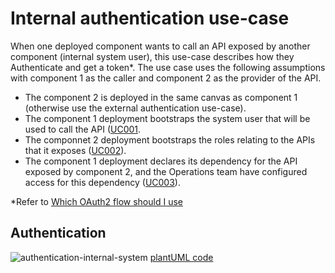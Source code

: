 # Internal authentication use-case

When one deployed component wants to call an API exposed by another component (internal system user), this use-case describes how they Authenticate and get a token*. The use case uses the following assumptions with component 1 as the caller and component 2 as the provider of the API.
* The component 2 is deployed in the same canvas as component 1 (otherwise use the external authentication use-case).
* The component 1 deployment bootstraps the system user that will be used to call the API ([UC001](UC001-Bootstrap-role-for-component.md).
* The componnet 2 deployment bootstraps the roles relating to the APIs that it exposes ([UC002](UC002-Expose-APIs-for-Component.md)).
* The component 1 deployment declares its dependency for the API exposed by component 2, and the Operations team have configured access for this dependency ([UC003](UC003-Discover-dependent-APIs-for-Component.md)).



*Refer to [Which OAuth2 flow should I use](https://auth0.com/docs/get-started/authentication-and-authorization-flow/which-oauth-2-0-flow-should-i-use)
## Authentication

![authentication-internal-system](http://www.plantuml.com/plantuml/proxy?cache=no&src=https://raw.githubusercontent.com/tmforum-oda/oda-canvas-ctk/canvasUseCasesandBDD/usecase-library/pumlFiles/authentication-internal-system.puml)
[plantUML code](pumlFiles/authentication-internal-system.puml)
